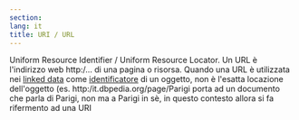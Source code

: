 ```yaml
---
section: 
lang: it
title: URI / URL
---
```


Uniform Resource Identifier / Uniform Resource Locator. Un URL è l'indirizzo web http:/... di una pagina o risorsa. Quando una URL è utilizzata nei [linked data](/glossary/it/linked-data/) come [identificatore](/glossary/it/identifier/) di un oggetto, non è l'esatta locazione dell'oggetto (es. http:/it.dbpedia.org/page/Parigi porta ad un documento che parla di Parigi, non ma a Parigi in sè, in questo contesto allora si fa rifermento ad una URI
